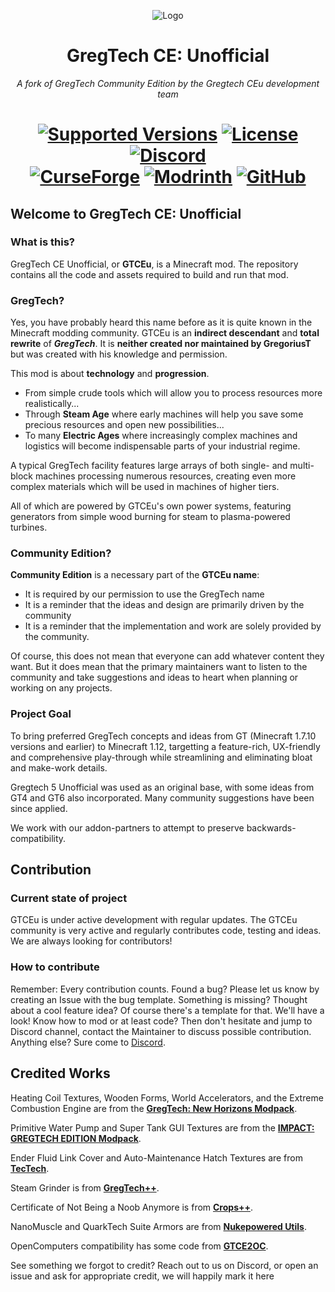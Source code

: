 <p align="center"><img src="https://user-images.githubusercontent.com/37029404/233205606-a7bb352a-eb0c-4484-9fc8-820255b996a4.png" alt="Logo"></p>
<h1 align="center">GregTech CE: Unofficial</h1>
<p align="center"><i>A fork of GregTech Community Edition by the Gregtech CEu development team</i></p>
<h1 align="center">
    <a href="https://www.curseforge.com/minecraft/mc-mods/gregtech-ce-unofficial"><img src="https://img.shields.io/badge/Available%20for-MC%201.12.2%20-informational?style=for-the-badge" alt="Supported Versions"></a>
    <a href="https://github.com/GregTechCEu/GregTech/blob/master/LICENSE"><img src="https://img.shields.io/github/license/GregTechCEu/GregTech?style=for-the-badge" alt="License"></a>
    <a href="https://discord.gg/bWSWuYvURP"><img src="https://img.shields.io/discord/701354865217110096?color=5464ec&label=Discord&style=for-the-badge" alt="Discord"></a>
    <br>
    <a href="https://www.curseforge.com/minecraft/mc-mods/gregtech-ce-unofficial"><img src="https://cf.way2muchnoise.eu/557242.svg?badge_style=for_the_badge" alt="CurseForge"></a>
    <a href="https://modrinth.com/mod/gregtech-ce-unofficial"><img src="https://img.shields.io/modrinth/dt/gregtech-ce-unofficial?logo=modrinth&label=&suffix=%20&style=for-the-badge&color=2d2d2d&labelColor=5ca424&logoColor=1c1c1c" alt="Modrinth"></a>
    <a href="https://github.com/GregTechCEu/GregTech/releases"><img src="https://img.shields.io/github/downloads/GregTechCEu/GregTech/total?sort=semver&logo=github&label=&style=for-the-badge&color=2d2d2d&labelColor=545454&logoColor=FFFFFF" alt="GitHub"></a>
</h1>

## Welcome to GregTech CE: Unofficial
### What is this?
GregTech CE Unofficial, or **GTCEu**, is a Minecraft mod. The repository contains all the code and assets required to build and run that mod.

### GregTech?
Yes, you have probably heard this name before as it is quite known in the Minecraft modding community. GTCEu is an **indirect descendant** and **total rewrite** of _**GregTech**_.  It is **neither created nor maintained by GregoriusT** but was created with his knowledge and permission.

This mod is about **technology** and **progression**.
* From simple crude tools which will allow you to process resources more realistically...
* Through **Steam Age** where early machines will help you save some precious resources and open new possibilities...
* To many **Electric Ages** where increasingly complex machines and logistics will become indispensable parts of your industrial regime.

A typical GregTech facility features large arrays of both single- and multi-block machines processing numerous resources, creating even more complex materials which will be used in machines of higher tiers.

All of which are powered by GTCEu's own power systems, featuring generators from simple wood burning for steam to plasma-powered turbines.

### Community Edition?
**Community Edition** is a necessary part of the **GTCEu name**:
* It is required by our permission to use the GregTech name
* It is a reminder that the ideas and design are primarily driven by the community
* It is a reminder that the implementation and work are solely provided by the community.

Of course, this does not mean that everyone can add whatever content they want.  But it does mean that the primary maintainers want to listen to the community and take suggestions and ideas to heart when planning or working on any projects.

### Project Goal
To bring preferred GregTech concepts and ideas from GT (Minecraft 1.7.10 versions and earlier) to Minecraft 1.12, targetting a feature-rich, UX-friendly and comprehensive play-through while streamlining and eliminating bloat and make-work details.

Gregtech 5 Unofficial was used as an original base, with some ideas from GT4 and GT6 also incorporated. Many community suggestions have been since applied.

We work with our addon-partners to attempt to preserve backwards-compatibility.

## Contribution
### Current state of project
GTCEu is under active development with regular updates. The GTCEu community is very active and regularly contributes code, testing and ideas.
We are always looking for contributors!

### How to contribute
Remember: Every contribution counts.
Found a bug? Please let us know by creating an Issue with the bug template.
Something is missing? Thought about a cool feature idea? Of course there's a template for that.  We'll have a look!
Know how to mod or at least code? Then don't hesitate and jump to Discord channel, contact the Maintainer to discuss possible contribution.
Anything else? Sure come to [Discord](https://discord.gg/bWSWuYvURP).

## Credited Works
Heating Coil Textures, Wooden Forms, World Accelerators, and the Extreme Combustion Engine are from the **[GregTech: New Horizons Modpack](https://www.curseforge.com/minecraft/modpacks/gt-new-horizons)**.

Primitive Water Pump and Super Tank GUI Textures are from the **[IMPACT: GREGTECH EDITION Modpack](https://gtimpact.space/)**.

Ender Fluid Link Cover and Auto-Maintenance Hatch Textures are from **[TecTech](https://github.com/Technus/TecTech)**.

Steam Grinder is from **[GregTech++](https://www.curseforge.com/minecraft/mc-mods/gregtech-gt-gtplusplus)**.

Certificate of Not Being a Noob Anymore is from **[Crops++](https://www.curseforge.com/minecraft/mc-mods/berries)**.

NanoMuscle and QuarkTech Suite Armors are from **[Nukepowered Utils](https://www.curseforge.com/minecraft/mc-mods/nukepowered-utils)**.

OpenComputers compatibility has some code from **[GTCE2OC](https://www.curseforge.com/minecraft/mc-mods/gtce2oc)**.

See something we forgot to credit? Reach out to us on Discord, or open an issue and ask for appropriate credit, we will happily mark it here

